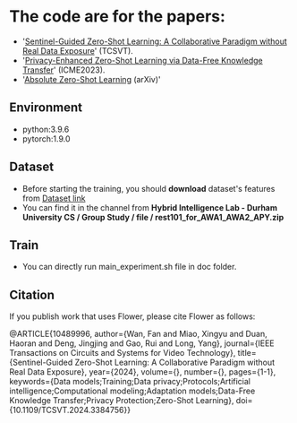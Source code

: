 # The code are for the papers: 
- '[Sentinel-Guided Zero-Shot Learning: A Collaborative Paradigm without Real Data Exposure](https://ieeexplore.ieee.org/abstract/document/10489996)' (TCSVT).
- '[Privacy-Enhanced Zero-Shot Learning via Data-Free Knowledge Transfer](https://ieeexplore.ieee.org/abstract/document/10219812)' (ICME2023).
- '[Absolute Zero-Shot Learning](https://arxiv.org/abs/2202.11319) (arXiv)'


## Environment

- python:3.9.6
- pytorch:1.9.0

## Dataset
- Before starting the training, you should **download** dataset's features from  [Dataset link](https://teams.microsoft.com/_#/school/files/Group%20Study?threadId=19%3A5c11800f52bf4af1b5bb33d792679435%40thread.tacv2&ctx=channel&context=DatasetForGroupPorject&rootfolder=%252Fteams%252FPerceptionLab%252FShared%2520Documents%252FGroup%2520Study%252FDatasetForGroupPorject)
- You can find it in the channel from **Hybrid Intelligence Lab - Durham University CS / Group Study / file / rest101_for_AWA1_AWA2_APY.zip**

## Train
- You can directly run main_experiment.sh file in doc folder.

## Citation
If you publish work that uses Flower, please cite Flower as follows:

@ARTICLE{10489996,
  author={Wan, Fan and Miao, Xingyu and Duan, Haoran and Deng, Jingjing and Gao, Rui and Long, Yang},
  journal={IEEE Transactions on Circuits and Systems for Video Technology}, 
  title={Sentinel-Guided Zero-Shot Learning: A Collaborative Paradigm without Real Data Exposure}, 
  year={2024},
  volume={},
  number={},
  pages={1-1},
  keywords={Data models;Training;Data privacy;Protocols;Artificial intelligence;Computational modeling;Adaptation models;Data-Free Knowledge Transfer;Privacy Protection;Zero-Shot Learning},
  doi={10.1109/TCSVT.2024.3384756}}


